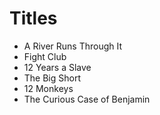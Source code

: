# Titles

- A River Runs Through It
- Fight Club
- 12 Years a Slave
- The Big Short
- 12 Monkeys
- The Curious Case of Benjamin

